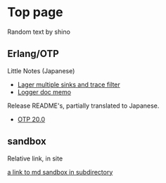 # Top page

Random text by shino

## Erlang/OTP

Little Notes (Japanese)

- [Lager multiple sinks and trace filter](erlang/lager_sink_and_trace_filter.md)
- [Logger doc memo](erlang/logger.md)

Release README's, partially translated to Japanese.

- [OTP 20.0](erlang/release-readme/otp_src_20.0.readme.md)

## sandbox

Relative link, in site

[a link to md sandbox in subdirectory](sandbox/markdown-sandbox.md)

